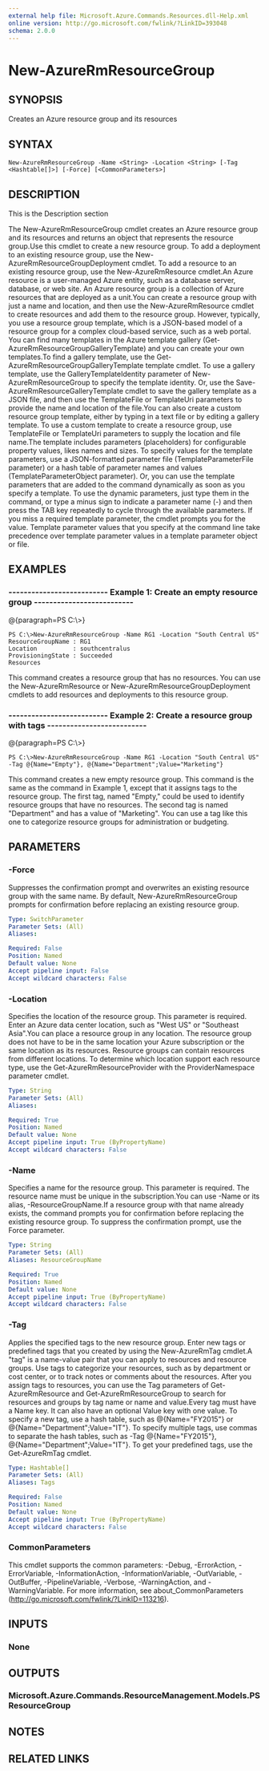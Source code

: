 ```yaml
---
external help file: Microsoft.Azure.Commands.Resources.dll-Help.xml
online version: http://go.microsoft.com/fwlink/?LinkID=393048
schema: 2.0.0
---
```


# New-AzureRmResourceGroup

## SYNOPSIS
Creates an Azure resource group and its resources

## SYNTAX

```
New-AzureRmResourceGroup -Name <String> -Location <String> [-Tag <Hashtable[]>] [-Force] [<CommonParameters>]
```

## DESCRIPTION
This is the Description section

The New-AzureRmResourceGroup cmdlet creates an Azure resource group and its resources and returns an object that represents the resource group.Use this cmdlet to create a new resource group.
To add a deployment to an existing resource group, use the New-AzureRmResourceGroupDeployment cmdlet.
To add a resource to an existing resource group, use the New-AzureRmResource cmdlet.An Azure resource is a user-managed Azure entity, such as a database server, database, or web site.
An Azure resource group is a collection of Azure resources that are deployed as a unit.You can create a resource group with just a name and location, and then use the New-AzureRmResource cmdlet to create resources and add them to the resource group.
However, typically, you use a resource group template, which is a JSON-based model of a resource group for a complex cloud-based service, such as a web portal.
You can find many templates in the Azure template gallery (Get-AzureRmResourceGroupGalleryTemplate) and you can create your own templates.To find a gallery template, use the Get-AzureRmResourceGroupGalleryTemplate template cmdlet.
To use a gallery template, use the GalleryTemplateIdentity parameter of New-AzureRmResourceGroup to specify the template identity.
Or, use the Save-AzureRmResourceGalleryTemplate cmdlet to save the gallery template as a JSON file, and then use the TemplateFile or TemplateUri parameters to provide the name and location of the file.You can also create a custom resource group template, either by typing in a text file  or by editing a gallery template.
To use a custom template to create a resource group, use TemplateFile or TemplateUri parameters to supply the location and file name.The template includes parameters (placeholders) for configurable property values, likes names and sizes.
To specify values for the template parameters, use a JSON-formatted parameter file (TemplateParameterFile parameter) or a hash table of parameter names and values (TemplateParameterObject parameter).
Or, you can use the template parameters that are added to the command dynamically as soon as you specify a template.
To use the dynamic parameters, just type them in the command, or type a minus sign to indicate a parameter name (-) and then press the TAB key repeatedly to cycle through the available parameters.
If you miss a required template parameter, the cmdlet prompts you for the value.
Template parameter values that you specify at the command line take precedence over template parameter values in a template parameter object or file.

## EXAMPLES

### --------------------------  Example 1: Create an empty resource group  --------------------------
@{paragraph=PS C:\\\>}



```
PS C:\>New-AzureRmResourceGroup -Name RG1 -Location "South Central US"
ResourceGroupName : RG1
Location          : southcentralus
ProvisioningState : Succeeded
Resources
```

This command creates a resource group that has no resources.
You can use the New-AzureRmResource or New-AzureRmResourceGroupDeployment cmdlets to add resources and deployments to this resource group.

### --------------------------  Example 2: Create a resource group with tags  --------------------------
@{paragraph=PS C:\\\>}



```
PS C:\>New-AzureRmResourceGroup -Name RG1 -Location "South Central US" -Tag @{Name="Empty"}, @{Name="Department";Value="Marketing"}
```

This command creates a new empty resource group.
This command is the same as the command in Example 1, except that it assigns tags to the resource group.
The first tag, named "Empty," could be used to identify resource groups that have no resources.
The second tag is named "Department" and has a value of "Marketing".
You can use a tag like this one to categorize resource groups for administration or budgeting.

## PARAMETERS

### -Force
Suppresses the confirmation prompt and overwrites an existing resource group with the same name.
By default, New-AzureRmResourceGroup prompts for confirmation before replacing an existing resource group.

```yaml
Type: SwitchParameter
Parameter Sets: (All)
Aliases: 

Required: False
Position: Named
Default value: None
Accept pipeline input: False
Accept wildcard characters: False
```

### -Location
Specifies the location of the resource group.
This parameter is required.
Enter an Azure data center location, such as "West US" or "Southeast Asia".You can place a resource group in any location.
The resource group does not have to be in the same location your Azure subscription or the same location as its resources.
Resource groups can contain resources from different locations.
To determine which location support each resource type, use the Get-AzureRmResourceProvider with the ProviderNamespace parameter cmdlet.

```yaml
Type: String
Parameter Sets: (All)
Aliases: 

Required: True
Position: Named
Default value: None
Accept pipeline input: True (ByPropertyName)
Accept wildcard characters: False
```

### -Name
Specifies a name for the resource group.
This parameter is required.
The resource name must be unique in the subscription.You can use -Name or its alias, -ResourceGroupName.If a resource group with that name already exists, the command prompts you for confirmation before replacing the existing resource group.
To suppress the confirmation prompt, use the Force parameter.

```yaml
Type: String
Parameter Sets: (All)
Aliases: ResourceGroupName

Required: True
Position: Named
Default value: None
Accept pipeline input: True (ByPropertyName)
Accept wildcard characters: False
```

### -Tag
Applies the specified tags to the new resource group.
Enter new tags or predefined tags that you created by using the New-AzureRmTag cmdlet.A "tag" is a name-value pair that you can apply to resources and resource groups.
Use tags to categorize your resources, such as by department or cost center, or to track notes or comments about the resources.
After you assign tags to resources, you can use the Tag parameters of Get-AzureRmResource and Get-AzureRmResourceGroup to search for resources and groups by tag name or name and value.Every tag must have a Name key.
It can also have an optional Value key with one value.
To specify a new tag, use a hash table, such as @{Name="FY2015"} or @{Name="Department";Value="IT"}.
To specify multiple tags, use commas to separate the hash tables, such as  -Tag @{Name="FY2015"}, @{Name="Department";Value="IT"}.
To get your predefined tags, use the Get-AzureRmTag cmdlet.

```yaml
Type: Hashtable[]
Parameter Sets: (All)
Aliases: Tags

Required: False
Position: Named
Default value: None
Accept pipeline input: True (ByPropertyName)
Accept wildcard characters: False
```

### CommonParameters
This cmdlet supports the common parameters: -Debug, -ErrorAction, -ErrorVariable, -InformationAction, -InformationVariable, -OutVariable, -OutBuffer, -PipelineVariable, -Verbose, -WarningAction, and -WarningVariable. For more information, see about_CommonParameters (http://go.microsoft.com/fwlink/?LinkID=113216).

## INPUTS

### None

## OUTPUTS

### Microsoft.Azure.Commands.ResourceManagement.Models.PSResourceGroup

## NOTES

## RELATED LINKS


